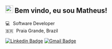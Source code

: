 ## <img src="https://media.giphy.com/media/hvRJCLFzcasrR4ia7z/giphy.gif" width="24px"> Bem vindo, eu sou Matheus!

💻    Software Developer<br>
🇧🇷    Praia Grande, Brazil<br>

[![Linkedin Badge](https://img.shields.io/badge/-LinkedIn-blue?style=flat&logo=Linkedin&logoColor=white&link=https://www.linkedin.com/in/mvieirab/)](https://www.linkedin.com/in/mvieirab/)
[![Gmail Badge](https://img.shields.io/badge/-Gmail-c14438?style=flat&logo=Gmail&logoColor=white&link=mailto:mvieirinhaa@gmail.com)](mailto:mvieirinhaa@gmail.com)
